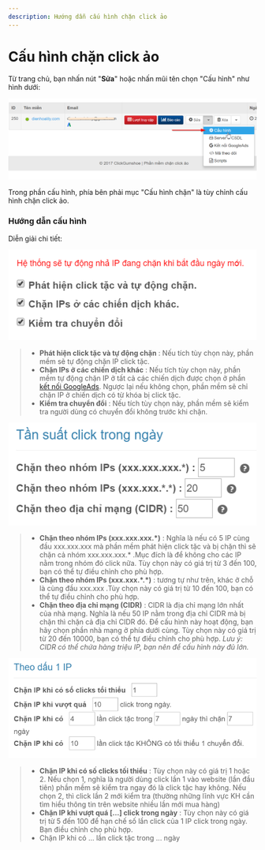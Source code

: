 ```yaml
---
description: Hướng dẫn cấu hình chặn click ảo
---
```


# Cấu hình chặn click ảo

Từ trang chủ, bạn nhấn nút "**Sửa**" hoặc nhấn mũi tên chọn "Cấu hình" như hình dưới:

![](../.gitbook/assets/sua_cau_hinh.png)

Trong phần cấu hình, phía bên phải mục "Cấu hình chặn" là tùy chỉnh cấu hình chặn click ảo.

### Hướng dẫn cấu hình

Diễn giải chi tiết:

![](../.gitbook/assets/cauhinh1.png)

> * **Phát hiện click tặc và tự động chặn** : Nếu tích tùy chọn này, phần mềm sẽ tự động chặn IP click tặc.
> * **Chặn IPs ở các chiến dịch khác** : Nếu tích tùy chọn này, phần mềm tự động chặn IP ở tất cả các chiến dịch được chọn ở phần [kết nối GoogleAds](https://help.clickgumshoe.com/bat-dau-cai-dat/ket-noi-google-ads/ket-noi-api#ket-noi-tai-khoan-google-ads). Ngược lại nếu không chọn, phần mềm sẽ chỉ chặn IP ở chiến dịch có từ khóa bị click tặc.
> * **Kiểm tra chuyển đổi** : Nếu tích tùy chọn này, phần mềm sẽ kiểm tra người dùng có chuyển đổi không trước khi chặn.

![](../.gitbook/assets/cau-hinh-2.png)

> * **Chặn theo nhóm IPs \(xxx.xxx.xxx.\*\)** : Nghĩa là nếu có 5 IP cùng đầu xxx.xxx.xxx mà phần mềm phát hiện click tặc và bị chặn thì sẽ chặn cả nhóm xxx.xxx.xxx.\* .Mục đích là để không cho các IP nằm trong nhóm đó click nữa. Tùy chọn này có giá trị từ 3 đến 100, bạn có thể tự điều chỉnh cho phù hợp.
> * **Chặn theo nhóm IPs \(xxx.xxx.\*.\*\)** : tương tự như trên, khác ở chỗ là cùng đầu xxx.xxx .Tùy chọn này có giá trị từ 10 đến 100, bạn có thể tự điều chỉnh cho phù hợp.
> * **Chặn theo địa chỉ mạng \(CIDR\)** : CIDR là địa chỉ mạng lớn nhất của nhà mạng. Nghĩa là nếu 50 IP nằm trong địa chỉ CIDR mà bị chặn thì chặn cả địa chỉ CIDR đó. Để cấu hình này hoạt động, bạn hãy chọn phần nhà mạng ở phía dưới cùng. Tùy chọn này có giá trị từ 20 đến 10000, bạn có thể tự điều chỉnh cho phù hợp. _Lưu ý: CIDR có thể chứa hàng triệu IP, bạn nên để cấu hình này đủ lớn._

![](../.gitbook/assets/cauhinh3.png)

> * **Chặn IP khi có số clicks tối thiểu** : Tùy chọn này có giá trị 1 hoặc 2. Nếu chọn 1, nghĩa là người dùng click lần 1 vào website \(lần đầu tiên\) phần mềm sẽ kiểm tra ngay đó là click tặc hay không. Nếu chọn 2, thì click lần 2 mới kiểm tra \(thường những lĩnh vực KH cần tìm hiểu thông tin trên website nhiều lần mới mua hàng\)
> * **Chặn IP khi vượt quá \[...\] click trong ngày** : Tùy chọn này có giá trị từ 5 đến 100 để hạn chế số lần click của 1 IP click trong ngày. Bạn điều chỉnh cho phù hợp.
> * Chặn IP khi có ... lần click tặc trong ... ngày

